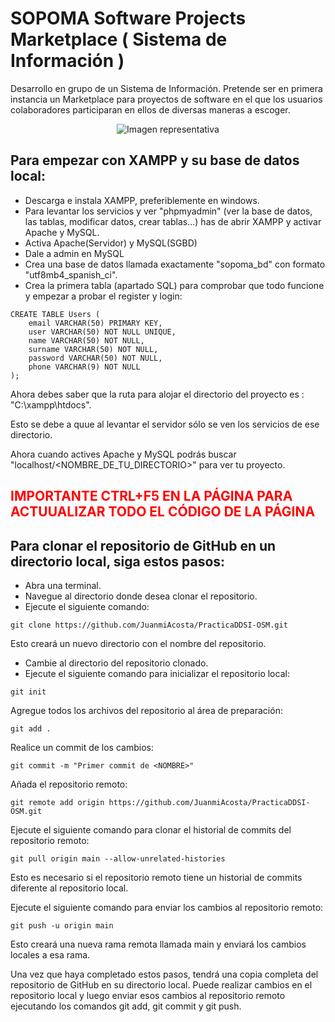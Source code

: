 # SOPOMA Software Projects Marketplace ( Sistema de Información )
Desarrollo en grupo de un Sistema de Información. Pretende ser en primera instancia un Marketplace para proyectos de software en el que los usuarios colaboradores participaran en ellos de diversas maneras a escoger.

<p align="center">
  <img src="https://github.com/JuanmiAcosta/PracticaDDSI-OSM/blob/main/icon/logo.png?raw=true" alt="Imagen representativa">
</p>

## Para empezar con XAMPP y su base de datos local:

<ul>
<li>Descarga e instala XAMPP, preferiblemente en windows.</li>
<li>Para levantar los servicios y ver "phpmyadmin" (ver la base de datos, las tablas, modificar datos, crear tablas...) has de abrir XAMPP y activar Apache y MySQL.</li>
<li>Activa Apache(Servidor) y MySQL(SGBD)</li>
<li>Dale a admin en MySQL</li>
<li>Crea una base de datos llamada exactamente "sopoma_bd" con formato "utf8mb4_spanish_ci".</li>
<li>Crea la primera tabla (apartado SQL) para comprobar que todo funcione y empezar a probar el register y login:</li>
</ul>

```
CREATE TABLE Users (
    email VARCHAR(50) PRIMARY KEY,
    user VARCHAR(50) NOT NULL UNIQUE,
    name VARCHAR(50) NOT NULL,
    surname VARCHAR(50) NOT NULL,
    password VARCHAR(50) NOT NULL,
    phone VARCHAR(9) NOT NULL
);
```

Ahora debes saber que la ruta para alojar el directorio del proyecto es : "C:\xampp\htdocs".

Esto se debe a quue al levantar el servidor sólo se ven los servicios de ese directorio.

Ahora cuando actives Apache y MySQL podrás buscar "localhost/<NOMBRE_DE_TU_DIRECTORIO>" para ver tu proyecto.

<h2 style="color:red; font-weight:bold;">IMPORTANTE CTRL+F5 EN LA PÁGINA PARA ACTUUALIZAR TODO EL CÓDIGO DE LA PÁGINA</h2>

## Para clonar el repositorio de GitHub en un directorio local, siga estos pasos:

<ul>
<li>Abra una terminal.</li>
<li>Navegue al directorio donde desea clonar el repositorio.</li>
<li>Ejecute el siguiente comando:</li>
</ul>

```
git clone https://github.com/JuanmiAcosta/PracticaDDSI-OSM.git
```

Esto creará un nuevo directorio con el nombre del repositorio.
<ul>
<li>Cambie al directorio del repositorio clonado.</li>
<li>Ejecute el siguiente comando para inicializar el repositorio local:</li>
</ul>

```
git init
```

Agregue todos los archivos del repositorio al área de preparación:

```
git add .
```

Realice un commit de los cambios:

```
git commit -m "Primer commit de <NOMBRE>"
```

Añada el repositorio remoto:

```
git remote add origin https://github.com/JuanmiAcosta/PracticaDDSI-OSM.git
```

Ejecute el siguiente comando para clonar el historial de commits del repositorio remoto:

```
git pull origin main --allow-unrelated-histories
```

Esto es necesario si el repositorio remoto tiene un historial de commits diferente al repositorio local.

Ejecute el siguiente comando para enviar los cambios al repositorio remoto:

```
git push -u origin main
```

Esto creará una nueva rama remota llamada main y enviará los cambios locales a esa rama.

Una vez que haya completado estos pasos, tendrá una copia completa del repositorio de GitHub en su directorio local. Puede realizar cambios en el repositorio local y luego enviar esos cambios al repositorio remoto ejecutando los comandos git add, git commit y git push.

